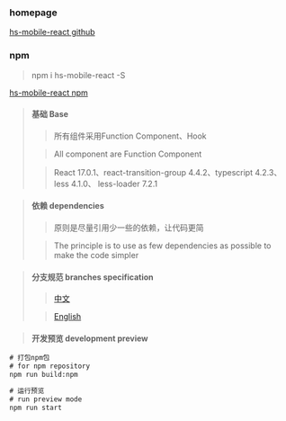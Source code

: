 ### homepage

[hs-mobile-react github](https://github.com/huang-weijian/hs-mobile-react)

### npm

> npm i hs-mobile-react -S

[hs-mobile-react npm](https://www.npmjs.com/package/hs-mobile-react)

> #### 基础 Base
> > 所有组件采用Function Component、Hook
>
> > All component are Function Component
>
> > React 17.0.1、react-transition-group 4.4.2、typescript 4.2.3、 less 4.1.0、 less-loader 7.2.1

> #### 依赖 dependencies
>> 原则是尽量引用少一些的依赖，让代码更简
>
>> The principle is to use as few dependencies as possible to make the code simpler

> #### 分支规范 branches specification
>
> > [中文](doc/md/BRANCHES-ZH.md)
>
> > [English](doc/md/BRANCHES-ES.md)

> #### 开发预览 development preview

```cmd
# 打包npm包
# for npm repository
npm run build:npm

# 运行预览
# run preview mode
npm run start
```

